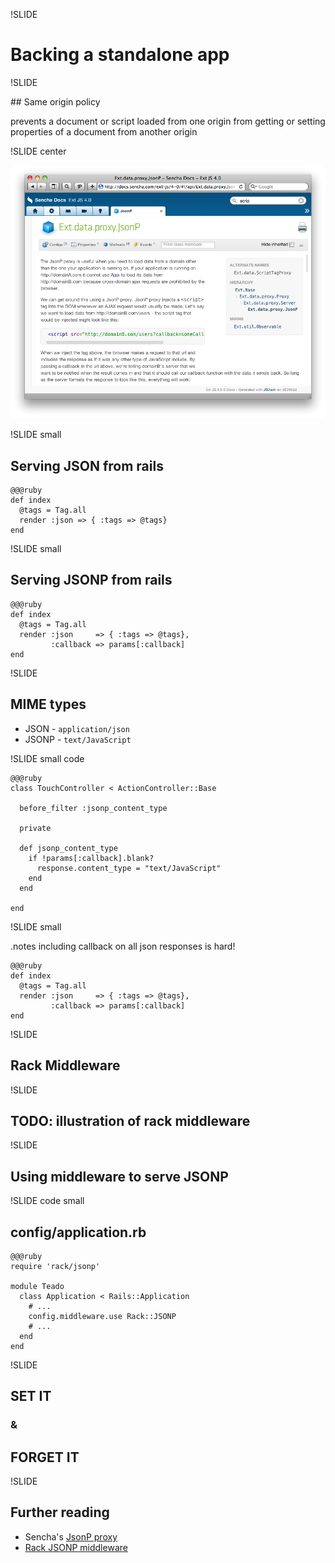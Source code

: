!SLIDE

# Backing a standalone app

!SLIDE 

## Same origin policy

prevents a document or script loaded from one origin from getting or setting properties of a document from another origin

!SLIDE center

![](../images/jsonp-proxy.png)

!SLIDE small

## Serving JSON from rails

    @@@ruby
    def index
      @tags = Tag.all
      render :json => { :tags => @tags} 
    end

!SLIDE small

## Serving JSONP from rails

    @@@ruby
    def index
      @tags = Tag.all
      render :json     => { :tags => @tags},
             :callback => params[:callback]
    end

!SLIDE

## MIME types

* JSON - `application/json`
* JSONP - `text/JavaScript`

!SLIDE small code

    @@@ruby
    class TouchController < ActionController::Base

      before_filter :jsonp_content_type

      private
      
      def jsonp_content_type
        if !params[:callback].blank?
          response.content_type = "text/JavaScript"
        end
      end

    end

!SLIDE small

.notes including callback on all json responses is hard!

    @@@ruby
    def index
      @tags = Tag.all
      render :json     => { :tags => @tags},
             :callback => params[:callback]
    end

!SLIDE

## Rack Middleware

!SLIDE

## TODO: illustration of rack middleware

!SLIDE

## Using middleware to serve JSONP

!SLIDE code small

## config/application.rb

    @@@ruby
    require 'rack/jsonp'

    module Teado
      class Application < Rails::Application
        # ...
        config.middleware.use Rack::JSONP
        # ...
      end
    end

!SLIDE

## SET IT
### &
## FORGET IT

!SLIDE

## Further reading

* Sencha's [JsonP proxy][s]
* [Rack JSONP middleware][mid]

[s]: http://docs.sencha.com/ext-js/4-0/#!/api/Ext.data.proxy.JsonP
[mid]: https://github.com/robertodecurnex/rack-jsonp-middleware
